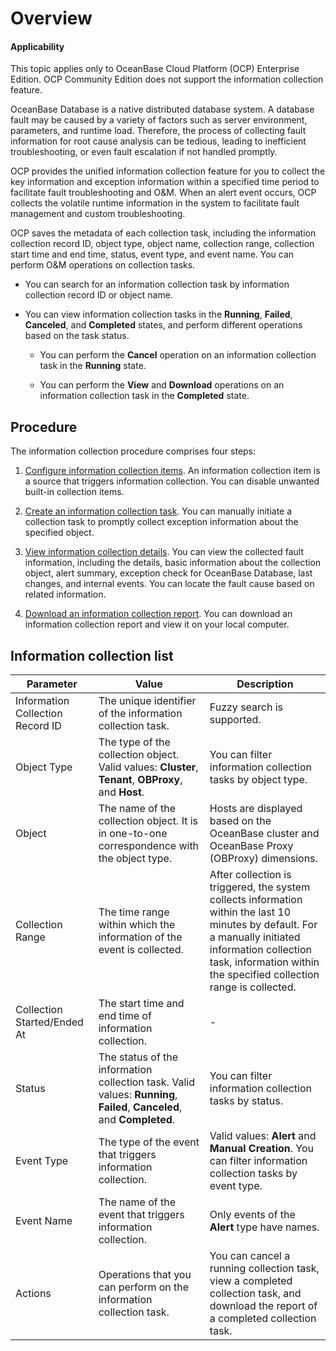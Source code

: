 # Overview

<main id="notice" type='notice'>
<h4>Applicability</h4>
<p>This topic applies only to OceanBase Cloud Platform (OCP) Enterprise Edition. OCP Community Edition does not support the information collection feature. </p>
</main>

OceanBase Database is a native distributed database system. A database fault may be caused by a variety of factors such as server environment, parameters, and runtime load. Therefore, the process of collecting fault information for root cause analysis can be tedious, leading to inefficient troubleshooting, or even fault escalation if not handled promptly.

OCP provides the unified information collection feature for you to collect the key information and exception information within a specified time period to facilitate fault troubleshooting and O&M. When an alert event occurs, OCP collects the volatile runtime information in the system to facilitate fault management and custom troubleshooting.

OCP saves the metadata of each collection task, including the information collection record ID, object type, object name, collection range, collection start time and end time, status, event type, and event name. You can perform O&M operations on collection tasks.

* You can search for an information collection task by information collection record ID or object name.

* You can view information collection tasks in the **Running**, **Failed**, **Canceled**, and **Completed** states, and perform different operations based on the task status.

     * You can perform the **Cancel** operation on an information collection task in the **Running** state.

     * You can perform the **View** and **Download** operations on an information collection task in the **Completed** state.

## Procedure

The information collection procedure comprises four steps:

1. [Configure information collection items](200.configure-information-collection-items.md). An information collection item is a source that triggers information collection. You can disable unwanted built-in collection items.

2. [Create an information collection task](300.create-a-information-collection.md). You can manually initiate a collection task to promptly collect exception information about the specified object.

3. [View information collection details](400.view-information-collection.md). You can view the collected fault information, including the details, basic information about the collection object, alert summary, exception check for OceanBase Database, last changes, and internal events. You can locate the fault cause based on related information.

4. [Download an information collection report](500.manage-information-collection-reports.md). You can download an information collection report and view it on your local computer.

## Information collection list

| Parameter | Value | Description |
|--------|--------|--------|
| Information Collection Record ID | The unique identifier of the information collection task. | Fuzzy search is supported.  |
| Object Type | The type of the collection object. Valid values: **Cluster**, **Tenant**, **OBProxy**, and **Host**. | You can filter information collection tasks by object type.  |
| Object | The name of the collection object. It is in one-to-one correspondence with the object type. | Hosts are displayed based on the OceanBase cluster and OceanBase Proxy (OBProxy) dimensions.  |
| Collection Range | The time range within which the information of the event is collected. | After collection is triggered, the system collects information within the last 10 minutes by default. For a manually initiated information collection task, information within the specified collection range is collected.  |
| Collection Started/Ended At | The start time and end time of information collection. | - |
| Status | The status of the information collection task. Valid values: **Running**, **Failed**, **Canceled**, and **Completed**. | You can filter information collection tasks by status.  |
| Event Type | The type of the event that triggers information collection. | Valid values: **Alert** and **Manual Creation**. You can filter information collection tasks by event type.  |
| Event Name | The name of the event that triggers information collection. | Only events of the **Alert** type have names.  |
| Actions | Operations that you can perform on the information collection task. | You can cancel a running collection task, view a completed collection task, and download the report of a completed collection task.  |
